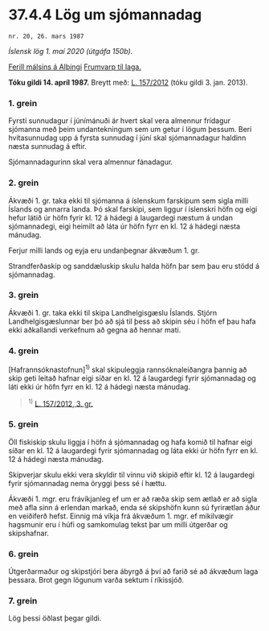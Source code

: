 # 37.4.4 Lög um sjómannadag

`nr. 20, 26. mars 1987`

_Íslensk lög 1. maí 2020 (útgáfa 150b)._

[Ferill málsins á Alþingi](https://www.althingi.is/thingstorf/thingmalalistar-eftir-thingum/ferill/?ltg=109&mnr=209)
[Frumvarp til laga.](https://www.althingi.is/altext/109/s/pdf/0224.pdf)

**Tóku gildi 14. apríl 1987.**
Breytt með:
[L. 157/2012](https://althingi.is/altext/stjt/2012.157.html) (tóku gildi 3. jan. 2013).

### 1. grein

Fyrsti sunnudagur í júnímánuði ár hvert skal vera almennur frídagur sjómanna með þeim undantekningum sem um getur í lögum þessum. Beri hvítasunnudag upp á fyrsta sunnudag í júní skal sjómannadagur haldinn næsta sunnudag á eftir.

Sjómannadagurinn skal vera almennur fánadagur.

### 2. grein

Ákvæði 1. gr. taka ekki til sjómanna á íslenskum farskipum sem sigla milli Íslands og annarra landa. Þó skal farskipi, sem liggur í íslenskri höfn og eigi hefur látið úr höfn fyrir kl. 12 á hádegi á laugardegi næstum á undan sjómannadegi, eigi heimilt að láta úr höfn fyrr en kl. 12 á hádegi næsta mánudag.

Ferjur milli lands og eyja eru undanþegnar ákvæðum 1. gr.

Strandferðaskip og sanddæluskip skulu halda höfn þar sem þau eru stödd á sjómannadag.

### 3. grein

Ákvæði 1. gr. taka ekki til skipa Landhelgisgæslu Íslands. Stjórn Landhelgisgæslunnar ber þó að sjá til þess að skipin séu í höfn ef þau hafa ekki aðkallandi verkefnum að gegna að hennar mati.

### 4. grein

[Hafrannsóknastofnun]<sup>1)</sup> skal skipuleggja rannsóknaleiðangra þannig að skip geti leitað hafnar eigi síðar en kl. 12 á laugardegi fyrir sjómannadag og láti ekki úr höfn fyrr en kl. 12 á hádegi næsta mánudag.

> <sup>1)</sup> [L. 157/2012, 3. gr.](https://althingi.is/altext/stjt/2012.157.html)

### 5. grein

Öll fiskiskip skulu liggja í höfn á sjómannadag og hafa komið til hafnar eigi síðar en kl. 12 á laugardegi fyrir sjómannadag og láta ekki úr höfn fyrr en kl. 12 á hádegi næsta mánudag.

Skipverjar skulu ekki vera skyldir til vinnu við skipið eftir kl. 12 á laugardegi fyrir sjómannadag nema öryggi þess sé í hættu.

Ákvæði 1. mgr. eru frávíkjanleg ef um er að ræða skip sem ætlað er að sigla með afla sinn á erlendan markað, enda sé skipshöfn kunn sú fyrirætlan áður en veiðiferð hefst. Einnig má víkja frá ákvæðum 1. mgr. ef mikilvægir hagsmunir eru í húfi og samkomulag tekst þar um milli útgerðar og skipshafnar.

### 6. grein

Útgerðarmaður og skipstjóri bera ábyrgð á því að farið sé að ákvæðum laga þessara. Brot gegn lögunum varða sektum í ríkissjóð.

### 7. grein

Lög þessi öðlast þegar gildi.
